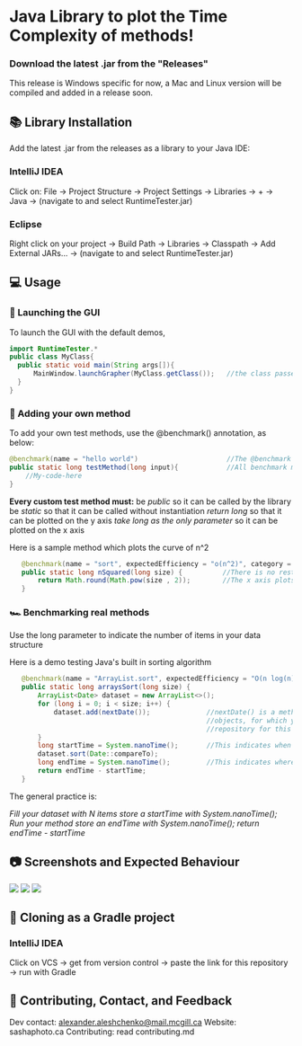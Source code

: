 # Java Library to plot the Time Complexity of methods!
### Download the latest .jar from the "Releases"
This release is Windows specific for now, a Mac and Linux version will be compiled and added in a release soon.

## 📚 Library Installation
Add the latest .jar from the releases as a library to your Java IDE:

### IntelliJ IDEA
Click on: File -> Project Structure -> Project Settings -> Libraries -> + -> Java -> (navigate to and select RuntimeTester.jar)

### Eclipse
Right click on your project -> Build Path -> Libraries -> Classpath -> Add External JARs... -> (navigate to and select RuntimeTester.jar)

## 💻 Usage
### 🚀 Launching the GUI
To launch the GUI with the default demos,
```java
import RuntimeTester.*
public class MyClass{
  public static void main(String args[]){
      MainWindow.launchGrapher(MyClass.getClass());   //the class passed to launchGrapher() is the class which it gets extra test methods from.
  }
}
```
### 🧠 Adding your own method
To add your own test methods, use the @benchmark() annotation, as below:
```java
@benchmark(name = "hello world")                      //The @benchmark annotation has a required property "name", all others are optional
public static long testMethod(long input){            //All benchmark methods must be public, take long, return long
    //My-code-here
}
```
**Every custom test method must:**
  be _public_ so it can be called by the library
  be _static_ so that it can be called without instantiation
  _return long_ so that it can be plotted on the y axis
  _take long as the only parameter_ so it can be plotted on the x axis
  
 Here is a sample method which plots the curve of n^2
 ```java
    @benchmark(name = "sort", expectedEfficiency = "o(n^2)", category = "Math demos", theoretical = true)
    public static long nSquared(long size) {          //There is no restriction on method name
        return Math.round(Math.pow(size , 2));        //The x axis plots size and the y axis plots what is returned
    }
 ```

### 🏎️ Benchmarking real methods
Use the long parameter to indicate the number of items in your data structure

Here is a demo testing Java's built in sorting algorithm

 ```java
    @benchmark(name = "ArrayList.sort", expectedEfficiency = "O(n log(n))", category = "Java Builtin")
    public static long arraysSort(long size) {
        ArrayList<Date> dataset = new ArrayList<>();
        for (long i = 0; i < size; i++) {
            dataset.add(nextDate());              //nextDate() is a method which randonly generates Java.Util.Date
                                                  //objects, for which you can find source code in the demonstration
                                                  //repository for this library (link below)
        }
        long startTime = System.nanoTime();       //This indicates when the timer on the method starts
        dataset.sort(Date::compareTo);
        long endTime = System.nanoTime();         //This indicates where the timer on the method ends
        return endTime - startTime;
    }
```

The general practice is:

  _Fill your dataset with N items
  store a startTime with System.nanoTime();
  Run your method
  store an endTime with System.nanoTime();
  return endTime - startTime_

## 📷 Screenshots and Expected Behaviour

![](https://sashaphotoca.files.wordpress.com/2020/10/2020-10-19-12_19_36-runtime-efficiency-wizard-comp250.png)
![](https://sashaphotoca.files.wordpress.com/2020/10/2020-10-19-12_18_06-runtime-efficiency-wizard-comp250.png)
![](https://sashaphotoca.files.wordpress.com/2020/10/2020-10-19-12_07_26-runtime-efficiency-wizard-comp250.png)

## 📁 Cloning as a Gradle project
### IntelliJ IDEA
Click on VCS -> get from version control -> paste the link for this repository -> run with Gradle

## 💖 Contributing, Contact, and Feedback
Dev contact: alexander.aleshchenko@mail.mcgill.ca
Website: sashaphoto.ca
Contributing: read contributing.md
